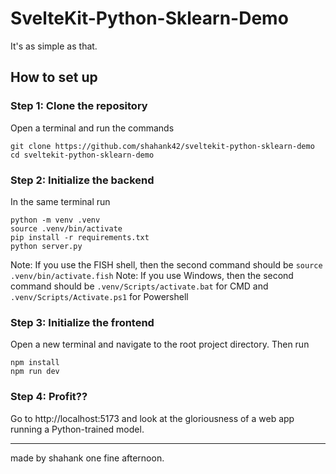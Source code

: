 # SvelteKit-Python-Sklearn-Demo

It's as simple as that.

## How to set up

### Step 1: Clone the repository

Open a terminal and run the commands

```
git clone https://github.com/shahank42/sveltekit-python-sklearn-demo
cd sveltekit-python-sklearn-demo
```

### Step 2: Initialize the backend

In the same terminal run

```
python -m venv .venv
source .venv/bin/activate
pip install -r requirements.txt
python server.py
```

Note: If you use the FISH shell, then the second command should be `source .venv/bin/activate.fish`
Note: If you use Windows, then the second command should be `.venv/Scripts/activate.bat` for CMD and `.venv/Scripts/Activate.ps1` for Powershell

### Step 3: Initialize the frontend

Open a new terminal and navigate to the root project directory.
Then run

```
npm install
npm run dev

```

### Step 4: Profit??

Go to http://localhost:5173 and look at the gloriousness of a web app running a Python-trained model.


---

made by shahank one fine afternoon.
